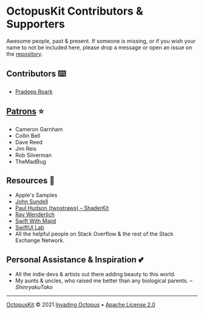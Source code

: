 # OctopusKit Contributors & Supporters

Awesome people, past & present. If someone is missing, or if you wish your name to not be included here, please drop a message or open an issue on the [repository].

## Contributors ⌨️

* [Pradeep Roark](https://github.com/pradeeproark)

## [Patrons][patreon] ⭐️

* Cameron Garnham
* Collin Bell
* Dave Reed
* Jim Reis
* Rob Silverman
* TheMadBug

## Resources 📖

* Apple's Samples
* [John Sundell](https://github.com/JohnSundell/SwiftTips)
* [Paul Hudson (twostraws) – ShaderKit](https://github.com/twostraws/ShaderKit)
* [Ray Wenderlich](https://www.raywenderlich.com)
* [Swift With Majid](https://swiftwithmajid.com)
* [SwiftUI Lab](https://swiftui-lab.com)
* All the helpful people on Stack Overflow & the rest of the Stack Exchange Network.

## Personal Assistance & Inspiration 💕

* All the indie devs & artists out there adding beauty to this world.
* My aunts & uncles, who raised me better than any biological parents. *– ShinryakuTako*

----

[OctopusKit][repository] © 2021 [Invading Octopus][website] • [Apache License 2.0][license]

[repository]: https://github.com/invadingoctopus/octopuskit
[website]: https://invadingoctopus.io
[license]: https://www.apache.org/licenses/LICENSE-2.0.html
[twitter]: https://twitter.com/invadingoctopus
[discord]: https://discord.gg/y3har7D
[patreon]: https://www.patreon.com/invadingoctopus
